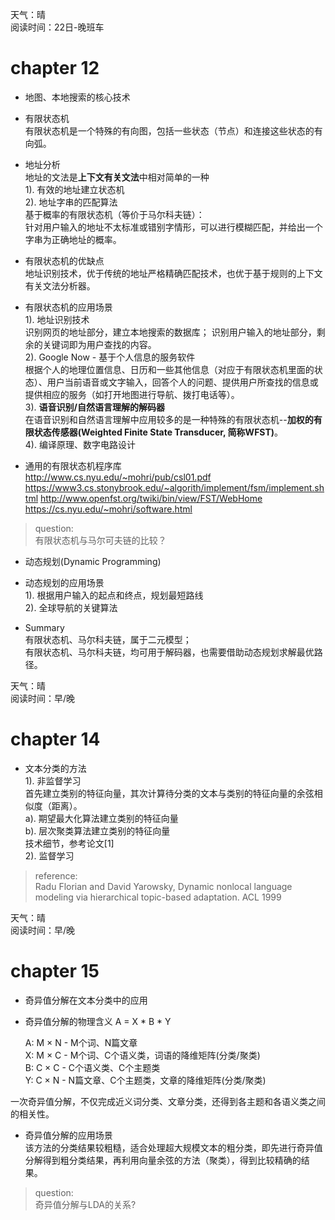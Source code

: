
天气：晴  
阅读时间：22日-晚班车


# chapter 12
+ 地图、本地搜索的核心技术  

+ 有限状态机  
有限状态机是一个特殊的有向图，包括一些状态（节点）和连接这些状态的有向弧。

+ 地址分析  
地址的文法是**上下文有关文法**中相对简单的一种  
1). 有效的地址建立状态机  
2). 地址字串的匹配算法  
基于概率的有限状态机（等价于马尔科夫链）：  
针对用户输入的地址不太标准或错别字情形，可以进行模糊匹配，并给出一个字串为正确地址的概率。

+ 有限状态机的优缺点  
地址识别技术，优于传统的地址严格精确匹配技术，也优于基于规则的上下文有关文法分析器。

+ 有限状态机的应用场景  
1). 地址识别技术  
识别网页的地址部分，建立本地搜索的数据库；
识别用户输入的地址部分，剩余的关键词即为用户查找的内容。  
2). Google Now - 基于个人信息的服务软件  
根据个人的地理位置信息、日历和一些其他信息（对应于有限状态机里面的状态）、用户当前语音或文字输入，回答个人的问题、提供用户所查找的信息或提供相应的服务（如打开地图进行导航、拨打电话等）。  
3). **语音识别/自然语言理解的解码器**  
在语音识别和自然语言理解中应用较多的是一种特殊的有限状态机--**加权的有限状态传感器(Weighted Finite State Transducer, 简称WFST)**。  
4). 编译原理、数字电路设计  

+ 通用的有限状态机程序库  
http://www.cs.nyu.edu/~mohri/pub/csl01.pdf
https://www3.cs.stonybrook.edu/~algorith/implement/fsm/implement.shtml
http://www.openfst.org/twiki/bin/view/FST/WebHome
https://cs.nyu.edu/~mohri/software.html


> question:  
> 有限状态机与马尔可夫链的比较？


+ 动态规划(Dynamic Programming)

+ 动态规划的应用场景  
1). 根据用户输入的起点和终点，规划最短路线  
2). 全球导航的关键算法  


+ Summary  
有限状态机、马尔科夫链，属于二元模型；  
有限状态机、马尔科夫链，均可用于解码器，也需要借助动态规划求解最优路径。  




天气：晴  
阅读时间：早/晚

# chapter 14
+ 文本分类的方法  
1). 非监督学习  
首先建立类别的特征向量，其次计算待分类的文本与类别的特征向量的余弦相似度（距离）。  
a). 期望最大化算法建立类别的特征向量  
b). 层次聚类算法建立类别的特征向量  
技术细节，参考论文[1]  
2). 监督学习  

> reference:  
> Radu Florian and David Yarowsky, Dynamic nonlocal language modeling via hierarchical topic-based adaptation. ACL 1999




天气：晴  
阅读时间：早/晚

# chapter 15
+ 奇异值分解在文本分类中的应用

+ 奇异值分解的物理含义
  A = X * B * Y

  A: M × N - M个词、N篇文章  
  X: M × C - M个词、C个语义类，词语的降维矩阵(分类/聚类)  
  B: C × C - C个语义类、C个主题类  
  Y: C × N - N篇文章、C个主题类，文章的降维矩阵(分类/聚类)  

一次奇异值分解，不仅完成近义词分类、文章分类，还得到各主题和各语义类之间的相关性。  

+ 奇异值分解的应用场景  
该方法的分类结果较粗糙，适合处理超大规模文本的粗分类，即先进行奇异值分解得到粗分类结果，再利用向量余弦的方法（聚类），得到比较精确的结果。


> question:  
> 奇异值分解与LDA的关系?

